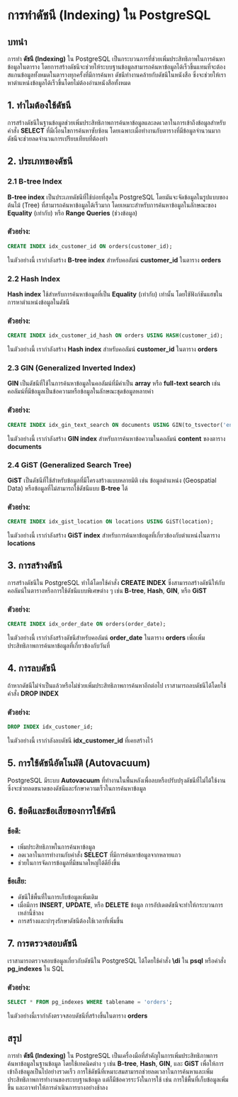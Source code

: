 # การทำดัชนี (Indexing) ใน PostgreSQL

## บทนำ

การทำ **ดัชนี (Indexing)** ใน PostgreSQL เป็นกระบวนการที่ช่วยเพิ่มประสิทธิภาพในการค้นหาข้อมูลในตาราง โดยการสร้างดัชนีจะช่วยให้ระบบฐานข้อมูลสามารถค้นหาข้อมูลได้เร็วขึ้นแทนที่จะต้องสแกนข้อมูลทั้งหมดในตารางทุกครั้งที่มีการค้นหา ดัชนีทำงานคล้ายกับดัชนีในหนังสือ ซึ่งจะช่วยให้เราหาตำแหน่งข้อมูลได้เร็วขึ้นโดยไม่ต้องอ่านหนังสือทั้งหมด

## 1. **ทำไมต้องใช้ดัชนี**

การสร้างดัชนีในฐานข้อมูลช่วยเพิ่มประสิทธิภาพการค้นหาข้อมูลและลดเวลาในการเข้าถึงข้อมูลสำหรับคำสั่ง **SELECT** ที่มีเงื่อนไขการค้นหาซับซ้อน โดยเฉพาะเมื่อทำงานกับตารางที่มีข้อมูลจำนวนมาก ดัชนีจะช่วยลดจำนวนการเปรียบเทียบที่ต้องทำ

## 2. **ประเภทของดัชนี**

### 2.1 **B-tree Index**

**B-tree index** เป็นประเภทดัชนีที่ใช้บ่อยที่สุดใน PostgreSQL โดยมันจะจัดข้อมูลในรูปแบบของต้นไม้ (Tree) ที่สามารถค้นหาข้อมูลได้เร็วมาก โดยเหมาะสำหรับการค้นหาข้อมูลในลักษณะของ **Equality** (เท่ากับ) หรือ **Range Queries** (ช่วงข้อมูล)

### ตัวอย่าง:
```sql
CREATE INDEX idx_customer_id ON orders(customer_id);
```
ในตัวอย่างนี้ เรากำลังสร้าง **B-tree index** สำหรับคอลัมน์ **customer_id** ในตาราง **orders**

### 2.2 **Hash Index**

**Hash index** ใช้สำหรับการค้นหาข้อมูลที่เป็น **Equality** (เท่ากับ) เท่านั้น โดยใช้ฟังก์ชันแฮชในการหาตำแหน่งข้อมูลในดัชนี

### ตัวอย่าง:
```sql
CREATE INDEX idx_customer_id_hash ON orders USING HASH(customer_id);
```
ในตัวอย่างนี้ เรากำลังสร้าง **Hash index** สำหรับคอลัมน์ **customer_id** ในตาราง **orders**

### 2.3 **GIN (Generalized Inverted Index)**

**GIN** เป็นดัชนีที่ใช้ในการค้นหาข้อมูลในคอลัมน์ที่มีค่าเป็น **array** หรือ **full-text search** เช่น คอลัมน์ที่มีข้อมูลเป็นข้อความหรือข้อมูลในลักษณะชุดข้อมูลหลายค่า

### ตัวอย่าง:
```sql
CREATE INDEX idx_gin_text_search ON documents USING GIN(to_tsvector('english', content));
```
ในตัวอย่างนี้ เรากำลังสร้าง **GIN index** สำหรับการค้นหาข้อความในคอลัมน์ **content** ของตาราง **documents**

### 2.4 **GiST (Generalized Search Tree)**

**GiST** เป็นดัชนีที่ใช้สำหรับข้อมูลที่มีโครงสร้างแบบหลายมิติ เช่น ข้อมูลตำแหน่ง (Geospatial Data) หรือข้อมูลที่ไม่สามารถใช้ดัชนีแบบ **B-tree** ได้

### ตัวอย่าง:
```sql
CREATE INDEX idx_gist_location ON locations USING GiST(location);
```
ในตัวอย่างนี้ เรากำลังสร้าง **GiST index** สำหรับการค้นหาข้อมูลที่เกี่ยวข้องกับตำแหน่งในตาราง **locations**

## 3. **การสร้างดัชนี**

การสร้างดัชนีใน PostgreSQL ทำได้โดยใช้คำสั่ง **CREATE INDEX** ซึ่งสามารถสร้างดัชนีให้กับคอลัมน์ในตารางหรือการใช้ดัชนีแบบพิเศษต่าง ๆ เช่น **B-tree**, **Hash**, **GIN**, หรือ **GiST**

### ตัวอย่าง:
```sql
CREATE INDEX idx_order_date ON orders(order_date);
```
ในตัวอย่างนี้ เรากำลังสร้างดัชนีสำหรับคอลัมน์ **order_date** ในตาราง **orders** เพื่อเพิ่มประสิทธิภาพการค้นหาข้อมูลที่เกี่ยวข้องกับวันที่

## 4. **การลบดัชนี**

ถ้าหากดัชนีไม่จำเป็นแล้วหรือไม่ช่วยเพิ่มประสิทธิภาพการค้นหาอีกต่อไป เราสามารถลบดัชนีได้โดยใช้คำสั่ง **DROP INDEX**

### ตัวอย่าง:
```sql
DROP INDEX idx_customer_id;
```
ในตัวอย่างนี้ เรากำลังลบดัชนี **idx_customer_id** ที่เคยสร้างไว้

## 5. **การใช้ดัชนีอัตโนมัติ (Autovacuum)**

PostgreSQL มีระบบ **Autovacuum** ที่ทำงานในพื้นหลังเพื่อลบหรือปรับปรุงดัชนีที่ไม่ได้ใช้งาน ซึ่งจะช่วยลดขนาดของดัชนีและรักษาความเร็วในการค้นหาข้อมูล

## 6. **ข้อดีและข้อเสียของการใช้ดัชนี**

### ข้อดี:
- เพิ่มประสิทธิภาพในการค้นหาข้อมูล
- ลดเวลาในการทำงานกับคำสั่ง **SELECT** ที่มีการค้นหาข้อมูลจากหลายแถว
- ช่วยในการจัดการข้อมูลที่มีขนาดใหญ่ได้ดียิ่งขึ้น

### ข้อเสีย:
- ดัชนีใช้พื้นที่ในการเก็บข้อมูลเพิ่มเติม
- เมื่อมีการ **INSERT**, **UPDATE**, หรือ **DELETE** ข้อมูล การอัปเดตดัชนีจะทำให้กระบวนการเหล่านี้ช้าลง
- การสร้างและบำรุงรักษาดัชนีต้องใช้เวลาที่เพิ่มขึ้น

## 7. **การตรวจสอบดัชนี**

เราสามารถตรวจสอบข้อมูลเกี่ยวกับดัชนีใน PostgreSQL ได้โดยใช้คำสั่ง **\di** ใน **psql** หรือคำสั่ง **pg_indexes** ใน SQL

### ตัวอย่าง:
```sql
SELECT * FROM pg_indexes WHERE tablename = 'orders';
```
ในตัวอย่างนี้เรากำลังตรวจสอบดัชนีที่สร้างขึ้นในตาราง **orders**

## สรุป

การทำ **ดัชนี (Indexing)** ใน PostgreSQL เป็นเครื่องมือที่สำคัญในการเพิ่มประสิทธิภาพการค้นหาข้อมูลในฐานข้อมูล โดยใช้เทคนิคต่าง ๆ เช่น **B-tree**, **Hash**, **GIN**, และ **GiST** เพื่อให้การเข้าถึงข้อมูลเป็นไปอย่างรวดเร็ว การใช้ดัชนีที่เหมาะสมสามารถช่วยลดเวลาในการค้นหาและเพิ่มประสิทธิภาพการทำงานของระบบฐานข้อมูล แต่ก็มีข้อควรระวังในการใช้ เช่น การใช้พื้นที่เก็บข้อมูลเพิ่มขึ้น และอาจทำให้การดำเนินการบางอย่างช้าลง
